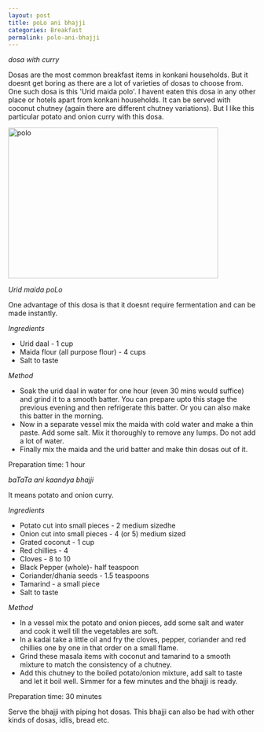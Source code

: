```yaml
---
layout: post
title: poLo ani bhajji
categories: Breakfast
permalink: polo-ani-bhajji
---
```


_dosa with curry_

Dosas are the most common breakfast items in konkani households. But it doesnt get boring as there are a lot of varieties of dosas to choose from. One such dosa is this 'Urid maida polo'. I havent eaten this dosa in any other place or hotels apart from konkani households. It can be served with coconut chutney (again there are different chutney variations). But I like this particular potato and onion curry with this dosa.

<a href="http://www.flickr.com/photos/78806762@N00/2165558668/" title="polo by nayan_pradeep, on Flickr"><img src="http://farm3.static.flickr.com/2024/2165558668_835f90f119_o.jpg" width="427" height="307" alt="polo" /></a>

_Urid maida poLo_

One advantage of this dosa is that it doesnt require fermentation and can be made instantly.

_Ingredients_

* Urid daal - 1 cup
* Maida flour (all purpose flour) - 4 cups
* Salt to taste

_Method_

* Soak the urid daal in water for one hour (even 30 mins would suffice) and grind it to a smooth batter. You can prepare upto this stage the previous evening and then refrigerate this batter. Or you can also make this  batter in the morning.
* Now in a separate vessel mix the maida with cold water and make a thin paste. Add some salt. Mix it thoroughly to remove any lumps. Do not add a lot of water.
* Finally mix the maida and the urid batter and make thin dosas out of it.

Preparation time: 1 hour


_baTaTa ani kaandya bhajji_

It means potato and onion curry.

_Ingredients_

* Potato cut into small pieces - 2 medium sizedhe
* Onion cut into small pieces - 4 (or 5) medium sized
* Grated coconut - 1 cup
* Red chillies - 4
* Cloves - 8 to 10
* Black Pepper (whole)- half teaspoon
* Coriander/dhania seeds - 1.5 teaspoons
* Tamarind - a small piece
* Salt to taste

_Method_

* In a vessel mix the potato and onion pieces, add some salt and water and cook it well till the vegetables are soft.
* In a kadai take a little oil and fry the cloves, pepper, coriander and red chillies one by one in that order on a small flame.
* Grind these masala items with coconut and tamarind to a smooth mixture to match the consistency of a chutney.
* Add this chutney to the boiled potato/onion mixture, add salt to taste and let it boil well. Simmer for a few minutes and the bhajji is ready.

Preparation time: 30 minutes

Serve the bhajji with piping hot dosas. This bhajji can also be had with other kinds of dosas, idlis, bread etc.
